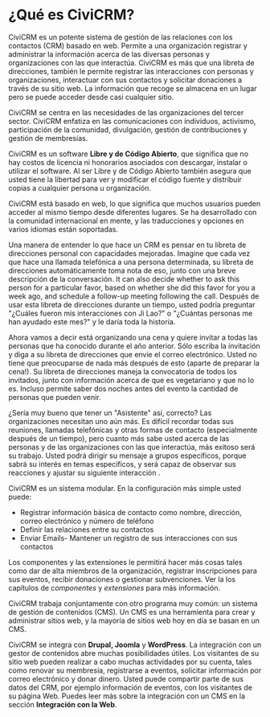 ¿Qué es CiviCRM?
================

CiviCRM es un potente sistema de gestión de las relaciones con los contactos (CRM) basado en web. Permite a una organización registrar y administrar la información acerca de las diversas personas y organizaciones con las que interactúa. CiviCRM es más que una libreta de direcciones, también le permite registrar las  interacciones con personas y organizaciones, interactuar con sus contactos y solicitar donaciones a través de su sitio web. La información que recoge se almacena en un lugar pero se puede acceder desde casi cualquier sitio.

CiviCRM se centra en las necesidades de las organizaciones del tercer sector. CiviCRM enfatiza en las comunicaciones con individuos, activismo, participación de la comunidad, divulgación, gestión de contribuciones y gestión de membresías.

CiviCRM es  un software **Libre y de Código Abierto**, que significa que no hay costos de licencia ni honorarios asociados con descargar, instalar o utilizar el software. Al ser Libre y de Código Abierto también asegura que usted tiene la libertad para ver y modificar el código fuente y distribuir copias a cualquier persona u organización. 

CiviCRM está basado en web, lo que significa que muchos usuarios pueden acceder al mismo tiempo desde diferentes lugares. Se ha desarrollado con la comunidad internacional en mente, y las traducciones y opciones en varios idiomas están soportadas.

Una manera de entender lo que hace un CRM es pensar en tu libreta de direcciones personal con capacidades mejoradas. Imagine que cada vez que hace una llamada telefónica a una persona determinada, su libreta de direcciones automáticamente toma nota de eso, junto con una breve descripción de la conversación.
It can also decide whether to ask this person for a particular favor,
based on whether she did this favor for you a week ago, and schedule a
follow-up meeting following the call. Después de usar esta libreta de direcciones durante un tiempo, usted podría preguntar "¿Cuáles fueron mis interacciones con Ji Lao?" o "¿Cuántas personas me han ayudado  este mes?" y le daría toda la historia.

Ahora vamos a decir está organizando una cena y quiere invitar a todas las personas que ha conocido durante el año anterior. Sólo escriba la invitación y diga a su libreta de direcciones que envíe el correo electrónico. Usted no tiene que preocuparse de nada más después de esto (aparte de preparar la cena!). Su libreta de direcciones maneja la convocatoria de todos los invitados, junto con información acerca de que es vegetariano y que no lo es. Incluso permite saber dos noches antes del evento la cantidad de personas que pueden venir.

¿Sería muy bueno que tener un "Asistente" así, correcto? Las organizaciones necesitan uno aún más. Es difícil recordar todas sus reuniones, llamadas telefónicas y otras formas de contacto (especialmente después de un tiempo), pero cuanto más sabe usted acerca de las personas y de las organizaciones con las que interactúa, más exitoso será su trabajo. Usted podrá dirigir su mensaje a grupos específicos, porque sabrá su interés en temas específicos, y será capaz de observar sus reacciones y ajustar su siguiente interacción .

CiviCRM es un sistema modular. En la configuración más simple usted puede:

- Registrar información básica de contacto como nombre, dirección, correo electrónico y número de teléfono
- Definir las relaciones entre su contactos 
- Enviar Emails- Mantener un registro de sus interacciones con sus contactos

Los componentes y las extensiones le permitirá hacer más cosas tales como dar de alta miembros de la organización, registrar inscripciones para sus eventos, recibir donaciones o gestionar subvenciones. Ver la los capítulos de *componentes* y *extensiones* para más información. 

CiviCRM trabaja conjuntamente con otro programa muy común: un sistema de gestión de contenidos (CMS). Un CMS es una herramienta para crear y administrar sitios web, y la mayoría de sitios web hoy en día se basan en un CMS.

CiviCRM se integra con **Drupal, Joomla** y **WordPress**. La integración con un gestor de contenidos abre muchas posibilidades útiles. Los visitantes de su sitio web pueden realizar a cabo muchas actividades por su cuenta, tales como renovar su membresía, registrarse a eventos, solicitar información por correo electrónico y donar dinero. Usted puede compartir parte de sus datos del CRM, por ejemplo información de eventos, con los visitantes de su página Web. Puedes leer más sobre la integración con un CMS en la sección **Integración con la Web**.